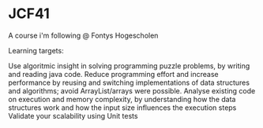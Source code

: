 # JCF41

A course i'm following @ Fontys Hogescholen

Learning targets:

Use algoritmic insight in solving programming puzzle problems, by writing and reading java code.
Reduce programming effort and increase performance by reusing and switching implementations of data structures and algorithms; avoid ArrayList/arrays were possible.
Analyse existing code on execution and memory complexity, by understanding how the data structures work and how the input size influences the execution steps
Validate your scalability using Unit tests
